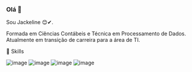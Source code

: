 ### Olá 👋

 Sou Jackeline 😊✔.
 
 Formada em Ciências Contábeis e Técnica em Processamento de Dados.
 Atualmente em transição de carreira para a área de TI.
 
 🚀 Skills
  
 ![image](https://user-images.githubusercontent.com/101068316/165142027-9bf80066-18f0-48fd-b571-efb15a804c47.png)
 ![image](https://user-images.githubusercontent.com/101068316/165142105-318e29c0-124f-45a4-991d-78867f6d656e.png)
 ![image](https://user-images.githubusercontent.com/101068316/165142147-8fa2bf62-ff5c-40c6-9dcf-ec517fd70910.png)
 ![image](https://user-images.githubusercontent.com/101068316/165142199-f92e9742-86dc-498b-8957-5df964722482.png)

 
 
 

